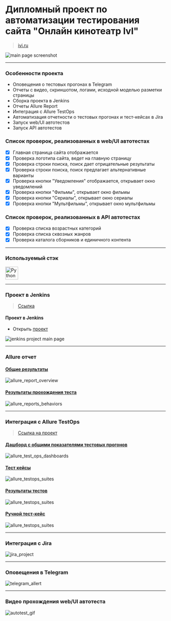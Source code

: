 # Дипломный проект по автоматизации тестирования сайта "Онлайн кинотеатр IvI"

> <a target="_blank" href="https://www.ivi.ru/">ivi.ru</a>

![main page screenshot](/resources/pictures/base_page_web.jpg)

----

### Особенности проекта

* Оповещения о тестовых прогонах в Telegram
* Отчеты с видео, скриншотом, логами, исходной моделью разметки страницы
* Сборка проекта в Jenkins
* Отчеты Allure Report
* Интеграция с Allure TestOps
* Автоматизация отчетности о тестовых прогонах и тест-кейсах в Jira
* Запуск web/UI автотестов
* Запуск API автотестов

### Список проверок, реализованных в web/UI автотестах

- [x] Главная страница сайта отображается
- [x] Проверка логотипа сайта, ведет на главную страницу
- [x] Проверка строки поиска, поиск дает отрицательные результаты
- [x] Проверка строки поиска, поиск предлагает альтернативные варианты
- [x] Проверка кнопки "Уведомления" отображается, открывает окно уведомлений
- [x] Проверка кнопки "Фильмы", открывает окно фильмы
- [x] Проверка кнопки "Сериалы", открывает окно сериалы
- [x] Проверка кнопки "Мультфильмы", открывает окно мультфильмы

### Список проверок, реализованных в API автотестах

- [x] Проверка списка возрастных категорий
- [x] Проверка списка сквозных жанров
- [x] Проверка каталога сборников и единичного контента

----

### Используемый стэк

<img title="Python" src="resources/icons/python-original.svg" height="40" width="40"/> 

----

### Проект в Jenkins

> <a target="_blank" href="https://jenkins.autotests.cloud/job/Diploma_tests_IVI_with_UI_and_API/">Ссылка</a>

#### Проект в Jenkins

* Открыть <a target="_blank" href="https://jenkins.autotests.cloud/job/Diploma_tests_IVI_with_UI_and_API/">проект</a>

![jenkins project main page](/resources/pictures/jenkins_joba.jpg)

----

### Allure отчет

#### <a target="_blank" href="https://jenkins.autotests.cloud/job/Diploma_tests_IVI_with_UI_and_API/19/allure/">Общие результаты</a>

![allure_report_overview](/resources/pictures/allure_statistics.jpg)

#### <a target="_blank" href="https://jenkins.autotests.cloud/job/Diploma_tests_IVI_with_UI_and_API/21/allure/#suites/#suites">Результаты прохождения теста</a>

![allure_reports_behaviors](/resources/pictures/allure_report.jpg)

----

### Интеграция с Allure TestOps

> <a target="_blank" href="https://allure.autotests.cloud/project/4362/dashboards">Ссылка на проект</a>

#### <a target="_blank" href="https://allure.autotests.cloud/project/4362/dashboards">Дашборд с общими показателями тестовых прогонов</a>

![allure_test_ops_dashboards](/resources/pictures/testops_statistics.jpg)

#### <a target="_blank" href="https://allure.autotests.cloud/project/4362/test-cases/33526?treeId=0">Тест кейсы</a>

![allure_testops_suites](/resources/pictures/testops_test_cases.jpg)

#### <a target="_blank" href="https://allure.autotests.cloud/launch/40883/tree/657633/attachments?treeId=0">Результаты тестов</a>

![allure_testops_suites](/resources/pictures/testops_test_result.jpg)

#### <a target="_blank" href="https://allure.autotests.cloud/project/3910/test-cases/28510?treeId=0">Ручной тест-кейс</a>

![allure_testops_suites](/resources/pictures/testops_manual_test.jpg)

----

### Интеграция с Jira

![jira_project](resources/pictures/jira_test_cases.jpg)

----

### Оповещения в Telegram

![telegram_allert](resources/pictures/tellegram_tests.jpg)

----

### Видео прохождения web/UI автотеста

![autotest_gif](resources/pictures/test_video.gif)

